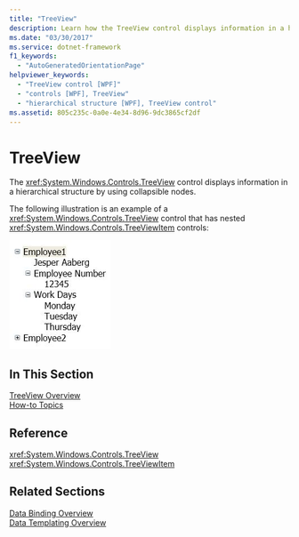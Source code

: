 ```yaml
---
title: "TreeView"
description: Learn how the TreeView control displays information in a hierarchical structure by using collapsible nodes.
ms.date: "03/30/2017"
ms.service: dotnet-framework
f1_keywords: 
  - "AutoGeneratedOrientationPage"
helpviewer_keywords: 
  - "TreeView control [WPF]"
  - "controls [WPF], TreeView"
  - "hierarchical structure [WPF], TreeView control"
ms.assetid: 805c235c-0a0e-4e34-8d96-9dc3865cf2df
---
```

# TreeView

The <xref:System.Windows.Controls.TreeView> control displays information in a hierarchical structure by using collapsible nodes.  
  
 The following illustration is an example of a <xref:System.Windows.Controls.TreeView> control that has nested <xref:System.Windows.Controls.TreeViewItem> controls:  
  
 ![Illustration that shows nested TreeViewItem controls.](./media/treeview/nested-treeviewitem-controls.jpg)  
  
## In This Section  

 [TreeView Overview](treeview-overview.md)  
 [How-to Topics](treeview-how-to-topics.md)  
  
## Reference  

 <xref:System.Windows.Controls.TreeView>  
  <xref:System.Windows.Controls.TreeViewItem>  
  
## Related Sections  

 [Data Binding Overview](/dotnet/desktop/wpf/data/index)  
  [Data Templating Overview](../data/data-templating-overview.md)

